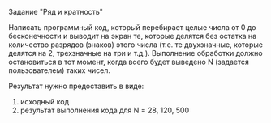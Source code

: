 Задание "Ряд и кратность"

Написать программный код, который перебирает целые числа от 0 до бесконечности и выводит на экран те, которые делятся без остатка на количество разрядов (знаков) этого числа (т.е. те двухзначные, которые делятся на 2, трехзначные на три и т.д.). Выполнение обработки должно остановиться в тот момент, когда всего будет выведено N (задается пользователем) таких чисел.

Результат нужно предоставить в виде:

  1. исходный код
  2. результат выполнения кода для N = 28, 120, 500
